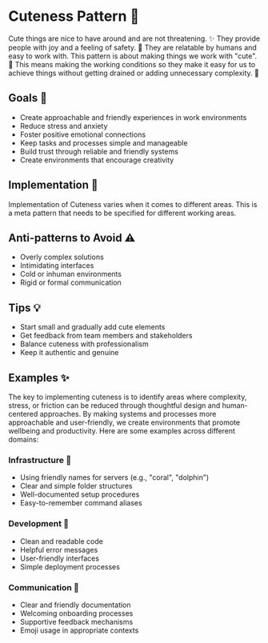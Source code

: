 # Cuteness Pattern 🌸

Cute things are nice to have around and are not threatening. ✨ They provide people with joy and a feeling of safety. 🤗 They are relatable by humans and easy to work with. This pattern is about making things we work with "cute". 🌈 This means making the working conditions so they make it easy for us to achieve things without getting drained or adding unnecessary complexity. 🦄

## Goals 🎯
- Create approachable and friendly experiences in work environments
- Reduce stress and anxiety
- Foster positive emotional connections
- Keep tasks and processes simple and manageable
- Build trust through reliable and friendly systems
- Create environments that encourage creativity

## Implementation 🌟

Implementation of Cuteness varies when it comes to different areas. This is a meta pattern that needs to be specified for different working areas.

## Anti-patterns to Avoid ⚠️
- Overly complex solutions
- Intimidating interfaces
- Cold or inhuman environments
- Rigid or formal communication

## Tips 💡
- Start small and gradually add cute elements
- Get feedback from team members and stakeholders
- Balance cuteness with professionalism
- Keep it authentic and genuine

## Examples ✨

The key to implementing cuteness is to identify areas where complexity, stress, or friction can be reduced through thoughtful design and human-centered approaches. By making systems and processes more approachable and user-friendly, we create environments that promote wellbeing and productivity. Here are some examples across different domains:

### Infrastructure 🐳
- Using friendly names for servers (e.g., "coral", "dolphin")
- Clear and simple folder structures
- Well-documented setup procedures
- Easy-to-remember command aliases

### Development 🌈
- Clean and readable code
- Helpful error messages
- User-friendly interfaces
- Simple deployment processes

### Communication 🦄
- Clear and friendly documentation
- Welcoming onboarding processes
- Supportive feedback mechanisms
- Emoji usage in appropriate contexts
